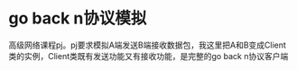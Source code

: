 # go back n协议模拟

高级网络课程pj。pj要求模拟A端发送B端接收数据包，我这里把A和B变成Client类的实例，Client类既有发送功能又有接收功能，是完整的go back n协议客户端